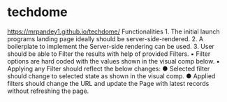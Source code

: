 # techdome
https://mrpandey1.github.io/techdome/
 Functionalities 1. The initial launch programs landing page ideally should be server-side-rendered. 2. A boilerplate to implement the Server-side rendering can be used. 3. User should be able to Filter the results with help of provided Filters. ▪ Filter options are hard coded with the values shown in the visual comp below. ▪ Applying any Filter should reflect the below changes: ● Selected filter should change to selected state as shown in the visual comp. ● Applied filters should change the URL and update the Page with latest records without refreshing the page. 

